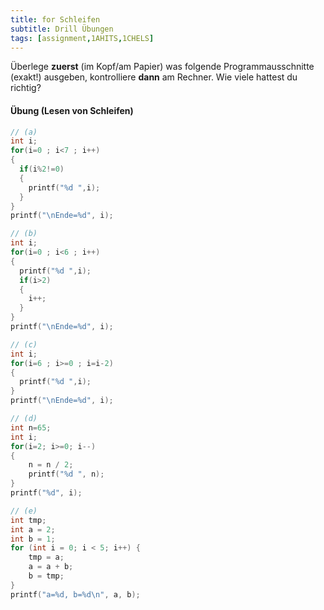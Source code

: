 ```yaml
---
title: for Schleifen
subtitle: Drill Übungen
tags: [assignment,1AHITS,1CHELS]
---
```


Überlege **zuerst** (im Kopf/am Papier) was folgende Programmausschnitte (exakt!) ausgeben, kontrolliere **dann** am Rechner. Wie viele hattest du richtig?

#### Übung (Lesen von Schleifen)

```c++
// (a)
int i;
for(i=0 ; i<7 ; i++)
{
  if(i%2!=0)
  {
    printf("%d ",i);
  }
}
printf("\nEnde=%d", i);
```


```c
// (b)
int i;
for(i=0 ; i<6 ; i++)
{
  printf("%d ",i);
  if(i>2)
  {
    i++;
  }
}
printf("\nEnde=%d", i);
```

```c
// (c)
int i;
for(i=6 ; i>=0 ; i=i-2)
{
  printf("%d ",i);
}
printf("\nEnde=%d", i);
```


```c
// (d)
int n=65;
int i;
for(i=2; i>=0; i--)
{
	n = n / 2;
	printf("%d ", n);
}
printf("%d", i);
```


```c
// (e)
int tmp;
int a = 2;
int b = 1;      
for (int i = 0; i < 5; i++) {
	tmp = a;
	a = a + b;
	b = tmp;
}
printf("a=%d, b=%d\n", a, b);
```
